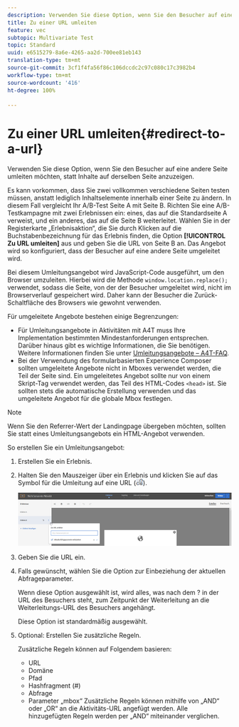 ```yaml
---
description: Verwenden Sie diese Option, wenn Sie den Besucher auf eine andere Seite umleiten möchten, statt Inhalte auf derselben Seite anzuzeigen.
title: Zu einer URL umleiten
feature: vec
subtopic: Multivariate Test
topic: Standard
uuid: e6515279-8a6e-4265-aa2d-700ee81eb143
translation-type: tm+mt
source-git-commit: 3cf1f4fa56f86c106dccdc2c97c080c17c3982b4
workflow-type: tm+mt
source-wordcount: '416'
ht-degree: 100%

---
```



# Zu einer URL umleiten{#redirect-to-a-url}

Verwenden Sie diese Option, wenn Sie den Besucher auf eine andere Seite umleiten möchten, statt Inhalte auf derselben Seite anzuzeigen.

Es kann vorkommen, dass Sie zwei vollkommen verschiedene Seiten testen müssen, anstatt lediglich Inhaltselemente innerhalb einer Seite zu ändern. In diesem Fall vergleicht Ihr A/B-Test Seite A mit Seite B. Richten Sie eine A/B-Testkampagne mit zwei Erlebnissen ein: eines, das auf die Standardseite A verweist, und ein anderes, das auf die Seite B weiterleitet. Wählen Sie in der Registerkarte „Erlebnisaktion“, die Sie durch Klicken auf die Buchstabenbezeichnung für das Erlebnis finden, die Option **[!UICONTROL Zu URL umleiten]** aus und geben Sie die URL von Seite B an. Das Angebot wird so konfiguriert, dass der Besucher auf eine andere Seite umgeleitet wird.

Bei diesem Umleitungsangebot wird JavaScript-Code ausgeführt, um den Browser umzuleiten. Hierbei wird die Methode `window.location.replace();` verwendet, sodass die Seite, von der der Besucher umgeleitet wird, nicht im Browserverlauf gespeichert wird. Daher kann der Besucher die Zurück-Schaltfläche des Browsers wie gewohnt verwenden.

Für umgeleitete Angebote bestehen einige Begrenzungen:

* Für Umleitungsangebote in Aktivitäten mit A4T muss Ihre Implementation bestimmten Mindestanforderungen entsprechen. Darüber hinaus gibt es wichtige Informationen, die Sie benötigen. Weitere Informationen finden Sie unter [Umleitungsangebote – A4T-FAQ](../../c-integrating-target-with-mac/a4t/r-a4t-faq/a4t-faq-redirect-offers.md#concept_21BF213F10E1414A9DCD4A98AF207905).
* Bei der Verwendung des formularbasierten Experience Composer sollten umgeleitete Angebote nicht in Mboxes verwendet werden, die Teil der Seite sind. Ein umgeleitetes Angebot sollte nur von einem Skript-Tag verwendet werden, das Teil des HTML-Codes `<head>` ist. Sie sollten stets die automatische Erstellung verwenden und das umgeleitete Angebot für die globale Mbox festlegen.

>[!NOTE]
>
>Wenn Sie den Referrer-Wert der Landingpage übergeben möchten, sollten Sie statt eines Umleitungsangebots ein HTML-Angebot verwenden.

So erstellen Sie ein Umleitungsangebot:

1. Erstellen Sie ein Erlebnis.
1. Halten Sie den Mauszeiger über ein Erlebnis und klicken Sie auf das Symbol für die Umleitung auf eine URL (![](assets/icon_redirect_url.png)).

   ![](assets/exp_actions.png)

1. Geben Sie die URL ein.
1. Falls gewünscht, wählen Sie die Option zur Einbeziehung der aktuellen Abfrageparameter.

   Wenn diese Option ausgewählt ist, wird alles, was nach dem ? in der URL des Besuchers steht, zum Zeitpunkt der Weiterleitung an die Weiterleitungs-URL des Besuchers angehängt.

   Diese Option ist standardmäßig ausgewählt.
1. Optional: Erstellen Sie zusätzliche Regeln.

   Zusätzliche Regeln können auf Folgendem basieren:

   * URL
   * Domäne
   * Pfad
   * Hashfragment (#)
   * Abfrage
   * Parameter „mbox“
   Zusätzliche Regeln können mithilfe von „AND“ oder „OR“ an die Aktivitäts-URL angefügt werden. Alle hinzugefügten Regeln werden per „AND“ miteinander verglichen.
